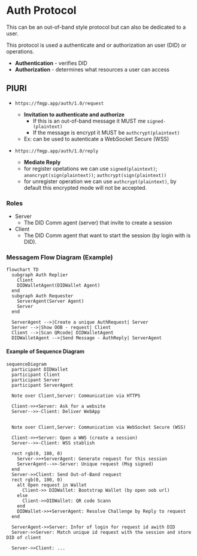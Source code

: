 # Auth Protocol

This can be an out-of-band style protocol but can also be dedicated to a user.

This protocol is used a authenticate and or authorization an user (DID) or operations.

- **Authentication** - verifies DID
- **Authorization** - determines what resources a user can access

## PIURI
  
- `https://fmgp.app/auth/1.0/request`
  - **Invitation to authenticate and authorize** 
    - If this is an out-of-band message it MUST me `signed-(plaintext)`
    - If the message is encrypt it MUST be `authcrypt(plaintext)`
  - Ex: can be used to autenticate a WebSocket Secure (WSS)

- `https://fmgp.app/auth/1.0/reply`
  - **Mediate Reply**
  - for register opetations we can use `signed(plaintext)`; `anoncrypt(sign(plaintext))`; `authcrypt(sign(plaintext))`
  - for unregister operation we can use `authcrypt(plaintext)`, by default this encrypted mode will not be accepted.

### Roles

- Server
  - The DID Comm agent (server) that invite to create a session
- Client
  - The DID Comm agent that want to start the session (by login with is DID).

### Messagem Flow Diagram (Example)

```mermaid
flowchart TD
  subgraph Auth Replier
    Client
    DIDWalletAgent(DIDWallet Agent)
  end
  subgraph Auth Requester
    ServerAgent(Server Agent)
    Server
  end

  ServerAgent -->|Create a unique AuthRequest| Server
  Server -->|Show OOB - request| Client
  Client -->|Scan QRcode| DIDWalletAgent
  DIDWalletAgent -->|Send Message - AuthReply| ServerAgent
```

#### Example of Sequence Diagram

```mermaid
sequenceDiagram
  participant DIDWallet
  participant Client
  participant Server
  participant ServerAgent

  Note over Client,Server: Communication via HTTPS

  Client->>+Server: Ask for a website
  Server-->>-Client: Deliver WebApp


  Note over Client,Server: Communication via WebSocket Secure (WSS)

  Client->>+Server: Open a WWS (create a session)
  Server-->>-Client: WSS stablish

  rect rgb(0, 100, 0)
    Server->>+ServerAgent: Generate request for this session
    ServerAgent-->>-Server: Unique request (Msg signed)
  end
  Server->>Client: Send Out-of-Band request
  rect rgb(0, 100, 0)
    alt Open request in Wallet
      Client->> DIDWallet: Bootstrap Wallet (by open oob url)
    else
      Client->>DIDWallet: QR code Scann
    end
    DIDWallet->>+ServerAgent: Resolve Challenge by Reply to request
  end

  ServerAgent->>Server: Infor of login for request id awith DID
  Server->>Server: Match unique id request with the session and store DID of client

  Server->>Client: ...
```
